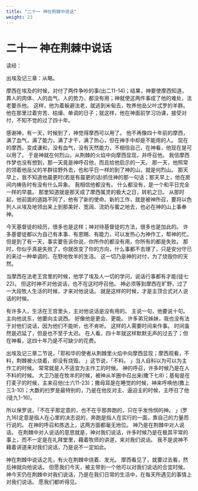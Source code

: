 ```yaml
---
title: "二十一 神在荆棘中说话"
weight: 23
---
```


# 二十一 神在荆棘中说话


读经：

出埃及记三章：从略。

摩西在埃及的时候，对付了两件争吵的事(出二11-14)；结果，神要使摩西知道，靠人的肉体、人的血气、人的势力，都没有用；神就使这两件事成了他的难处，法老要杀他。
这样，他为着躲避法老，就逃到米甸去，牧养他岳父叶忒罗的羊群。
他在那里过着穷苦、枯燥、单调的日子；就这样，他在神面前学习功课，接受对付，不知不觉的过了四十年。

感谢神，有一天，时候到了，神觉得摩西可以用了。
他不再像四十年前的摩西，满了血气，满了能力，满了才干，满了热心，但在神手中却是不能用的人。
现在的摩西，变成谦和，没有血气，没有天然能力，不相信自己，在神看，他现在是可以用了。
于是神就在何烈山，从荆棘的火焰中向摩西显现，并呼召他。
我信摩西作梦也没有想到，那一天竟是神呼召他，而且给他启示的一天。
那一天，他照常的领着他岳父的羊群往野外去，也和平日一样的到了神的山，就是何烈山。
那天早上，我不知道他晨更时(若是有晨更的话)抓住神的那一句话；那天早上，他在房间内祷告时有没有什么异象。
我相信他都没有。
什么都没有，是一个和平日完全一样的早晨。
那里知道就是那天成了摩西属灵的极大之日，转机之日。
从那时起，他前面的道路不同了，他有了新的使命、新的工作，就是被神所召，要将以色列人从埃及地领出来上到那美好、宽阔、流奶与蜜之地去，也必在神的山上事奉神。

今天基督徒的经历，很多也是这样；神对待基督徒的方法，很多也是加此的。
许多基督徒都以为自己有本事、有恩赐、有能力，可以发热心为神作工，帮神的忙。
但是到了有一天，事实要告诉你说，你所作的都没有用，你所有的都是失败。
那时，你似乎真是失败了，你就改变了你的方向，什么事都不去理了，只是安分守已的来过一种单调的、在野地牧羊的生活。
这一切乃是神的对付，为了烧毁你的天然。

当摩西在法老王宫里的时候，他学了埃及人一切的学问，说话行事都有才能(徒七22)。
但这时神不对他说话，也不在这时呼召他。
神必须等到摩西在旷野，过了一大段牧人生活的时候，才来对他说话。
就是这样的时候，才是主顶合式对人说话的时候。

有许多人，生活在王宫里头，主对他说话是没有用的。
主说一句，他要说十句。
主向他说东，他要向主说西。
好像他是更会、更能。
许多弟兄姊妹，我也没有法于对他们说话，因为他们不能听，也不肯听。
这样的人需要时间来作事。
时间虽然是迟延了，但是也不至于太迟。
在人看，四十年就这样默默无声的过去了；但在神看，这四十年乃是不可缺少的花费。

出埃及记三章二节说，「耶和华的使者从荆棘里火焰中向摩西显现；摩西观看，不料，荆棘被火烧着，却没有烧毁。
」这节说，「不料。
」当人自料以为可以为主作工的时候。
常常就是人不适宜为主作工的时候。
神的呼召，许多时候乃是在人不料的时候。
大卫乃是在牧羊的时候，被神从羊圈中召出来(撒下七8)；基甸是在打麦子的时候，主来召他(士六11-23)；撒母耳是在睡觉的时候，神来呼唤他(撒上三3-10)；大数的扫罗是最特别的，乃是在他反对主、逼迫主的时候，主呼召了他(徒九1-16)。

所以保罗说，「不在乎那定意的，也不在乎那奔跑的，只在乎发怜悯的神。
」(罗九16)定意是指人在心里的决志说的，奔跑是指人在实行的一面，靠自己的力量而行说的。
在神的呼召和拣选上，这两方面都毫无地位。
神乃是在荆棘中对人说话。
在荆棘中对人说话的意思就是，神对我们说话，许多时候乃是在极其平常的事上，而不一定是在礼拜堂里，藉着牧师的讲道，来对我们说话。
我不是说神不藉着讲道来对我们说话，乃是说不一定如此。

神在荆棘中说话之先，有火在荆棘中烧着、发光。
摩西看见了，就要过去看，然后神就向他说话。
但愿我们今天，被主带到一个他可以对我们说话的合宜时候。
神今天仍在荆棘中对我们说话，乃是在我们日常的生活中，在每天所遇见的事情上对我们说话。
愿我们都听得见。
